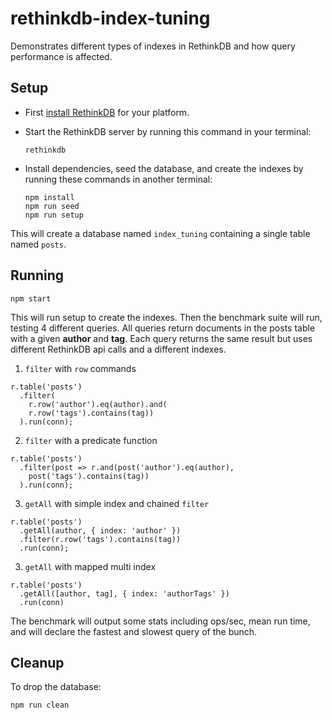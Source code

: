 # rethinkdb-index-tuning

Demonstrates different types of indexes in RethinkDB and how query performance is affected.

## Setup

- First [install RethinkDB](https://www.rethinkdb.com/docs/install/) for your 
platform.
- Start the RethinkDB server by running this command in your terminal:

  ```
  rethinkdb
  ```
  
- Install dependencies, seed the database, and create the indexes by running these commands in another terminal:

  ```
  npm install
  npm run seed
  npm run setup
  ```
    
This will create a database named `index_tuning` containing a single table named `posts`.
    
## Running

	
    npm start
    
This will run setup to create the indexes. Then the benchmark suite will run, testing 4 different queries. All queries return documents in the posts table with a given **author** and **tag**. Each query returns the same result but uses different RethinkDB api calls and a different indexes.

1. `filter` with `row` commands
 
  ```
  r.table('posts')
    .filter(
      r.row('author').eq(author).and(
      r.row('tags').contains(tag))
    ).run(conn);
  ```
2. `filter` with a predicate function
 
  ```
  r.table('posts')
    .filter(post => r.and(post('author').eq(author),
      post('tags').contains(tag))
    ).run(conn);
  ```
3. `getAll` with simple index and chained `filter`

  ```
  r.table('posts')
    .getAll(author, { index: 'author' })
    .filter(r.row('tags').contains(tag))
    .run(conn);
  ```
3. `getAll` with mapped multi index
  
  ```
  r.table('posts')
    .getAll([author, tag], { index: 'authorTags' })
    .run(conn)
  ```

The benchmark will output some stats including ops/sec, mean run time, and will declare the fastest and slowest query of the bunch.

## Cleanup
To drop the database:

    npm run clean